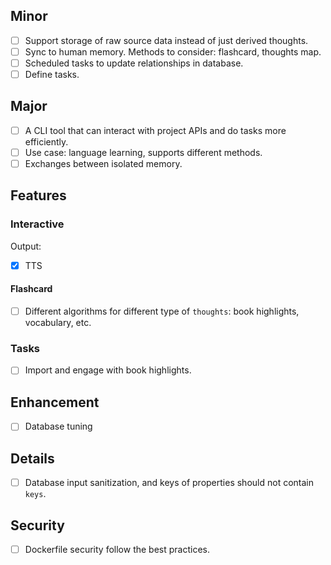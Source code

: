 ## Minor
- [ ] Support storage of raw source data instead of just derived thoughts.
- [ ] Sync to human memory. Methods to consider: flashcard, thoughts map.
- [ ] Scheduled tasks to update relationships in database.
- [ ] Define tasks.

## Major
- [ ] A CLI tool that can interact with project APIs and do tasks more efficiently.
- [ ] Use case: language learning, supports different methods.
- [ ] Exchanges between isolated memory.

## Features
### Interactive
Output:
 - [x] TTS
  
#### Flashcard
 - [ ] Different algorithms for different type of `thoughts`: book highlights, vocabulary, etc.

### Tasks
- [ ] Import and engage with book highlights.

## Enhancement
- [ ] Database tuning

## Details
- [ ] Database input sanitization, and keys of properties should not contain `keys`.

## Security
- [ ] Dockerfile security follow the best practices.
